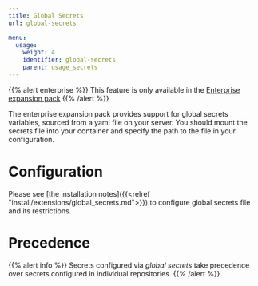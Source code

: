 ```yaml
---
title: Global Secrets
url: global-secrets

menu:
  usage:
    weight: 4
    identifier: global-secrets
    parent: usage_secrets
---
```


{{% alert enterprise %}}
This feature is only available in the [Enterprise expansion pack](https://drone.io/enterprise/)
{{% /alert %}}

The enterprise expansion pack provides support for global secrets variables, sourced from a yaml file on your server. You should mount the secrets file into your container and specify the path to the file in your configuration.

# Configuration

Please see [the installation notes]({{<relref "install/extensions/global_secrets.md">}}) to configure global secrets file and its restrictions.

# Precedence

{{% alert info %}}
Secrets configured via *global secrets* take precedence over secrets configured in individual repositories.
{{% /alert %}}
